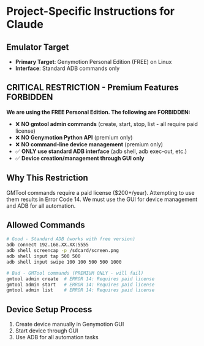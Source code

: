 # Project-Specific Instructions for Claude

## Emulator Target
- **Primary Target**: Genymotion Personal Edition (FREE) on Linux
- **Interface**: Standard ADB commands only

## CRITICAL RESTRICTION - Premium Features FORBIDDEN
**We are using the FREE Personal Edition. The following are FORBIDDEN:**
- ❌ **NO gmtool admin commands** (create, start, stop, list - all require paid license)
- ❌ **NO Genymotion Python API** (premium only)
- ❌ **NO command-line device management** (premium only)
- ✅ **ONLY use standard ADB interface** (adb shell, adb exec-out, etc.)
- ✅ **Device creation/management through GUI only**

## Why This Restriction
GMTool commands require a paid license ($200+/year). Attempting to use them results in Error Code 14.
We must use the GUI for device management and ADB for all automation.

## Allowed Commands
```bash
# Good - Standard ADB (works with free version)
adb connect 192.168.XX.XX:5555
adb shell screencap -p /sdcard/screen.png
adb shell input tap 500 500
adb shell input swipe 100 100 500 500 1000

# Bad - GMTool commands (PREMIUM ONLY - will fail)
gmtool admin create  # ERROR 14: Requires paid license
gmtool admin start   # ERROR 14: Requires paid license
gmtool admin list    # ERROR 14: Requires paid license
```

## Device Setup Process
1. Create device manually in Genymotion GUI
2. Start device through GUI
3. Use ADB for all automation tasks